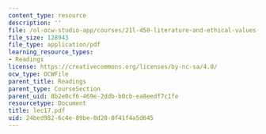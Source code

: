 ```yaml
---
content_type: resource
description: ''
file: /ol-ocw-studio-app/courses/21l-450-literature-and-ethical-values-fall-2002/24bed9826c4e89be0d200f41f4a5d645_lec17.pdf
file_size: 128943
file_type: application/pdf
learning_resource_types:
- Readings
license: https://creativecommons.org/licenses/by-nc-sa/4.0/
ocw_type: OCWFile
parent_title: Readings
parent_type: CourseSection
parent_uid: 8b2e0cf6-469e-2ddb-b0cb-ea8eedf7c1fe
resourcetype: Document
title: lec17.pdf
uid: 24bed982-6c4e-89be-0d20-0f41f4a5d645
---
```


